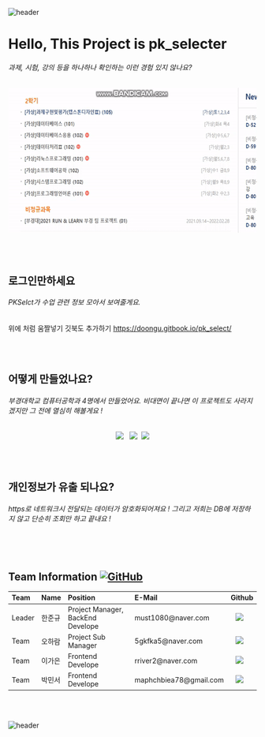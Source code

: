

![header](https://capsule-render.vercel.app/api?type=wave&color=auto&height=135&section=header&text=&fontSize=90&fontAlignY=30&)

<h1>Hello, This Project is pk_selecter</h1>
<h6> 과제, 시험, 강의 등을 하나하나 확인하는 이런 경험 있지 않나요?  </h6>

<p align="center"><img src="./gif_for_read-me/lms_problem.gif" width="600" height="294"/></p>

<br></br>

<h2> 로그인만하세요 </h2>
 <h6>
     PKSelct가 수업 관련 정보 모아서 보여줄게요. 
</h6>

위에 처럼 움짤넣기 깃북도 추가하기 
https://doongu.gitbook.io/pk_select/



 <br></br>
<h2> 어떻게 만들었나요? </h2>
<h6>
    부경대학교 컴퓨터공학과 4명에서 만들었어요. 비대면이 끝나면 이 프로젝트도 사라지겠지만 그 전에 열심히 해볼게요 !
</h6>
 <p align = "center"><img src="https://img.shields.io/badge/Flask-3766AB?style=for-the-badge&logo=Flask&logoColor=white"/></a> </a>&nbsp <img src="https://img.shields.io/badge/JavaScript-3766AB?style=for-the-badge&logo=JavaScript&logoColor=white"/></a> </a>&nbsp<img src="https://img.shields.io/badge/AWS-3766AB?style=for-the-badge&logo=AWS&logoColor=white"/></p>

 <br></br>

<h2> 개인정보가 유출 되나요? </h2>
<h6>
    https로 네트워크시 전달되는 데이터가 암호화되어져요 ! 그리고 저희는 DB에 저장하지 않고 단순히 조회만 하고 끝내요 !
</h6>
<br></br>


<h2> Team Information <a href="https://github.com/osamhack2020/Web_Drawing-chat-consulation_Stones-in-greenhouse/blob/master/LICENSE"><img alt="GitHub" src="https://img.shields.io/github/license/osamhack2020/Web_Drawing-chat-consulation_Stones-in-greenhouse"></a></h2>

<!--  아래는 Team INFORMATION 표-->

 <table>
<thead>
<tr>
<th style="text-align:left">Team</th>
<th style="text-align:left">Name</th>
<th style="text-align:left">Position</th>
<th style="text-align:left">E-Mail</th>
<th style="text-align:left">Github</th>
</tr> 
</thead>
<tbody>
<tr>
<td style="text-align:left">Leader</td>
<td style="text-align:left">한준규</td>
<td style="text-align:left">Project Manager, BackEnd Develope</td>
<td style="text-align:left">must1080@naver.com</td>
<td style="text-align:left"><a href="https://github.com/doongu">
<img src="http://img.shields.io/badge/doongu-655ced?style=social&logo=github" style="height : auto; margin-left : 10px; margin-right : 10px;"/>
</a></td> 
</tr>
     <tr>
<td style="text-align:left">Team</td>
<td style="text-align:left">오하람</td>
<td style="text-align:left">Project Sub Manager</td>
<td style="text-align:left">5gkfka5@naver.com</td>
<td style="text-align:left"><a href="https://github.com/Haram0111">
<img src="http://img.shields.io/badge/Haram0111-655ced?style=social&logo=github&color=informational" style="height : auto; margin-left : 10px; margin-right : 10px;"/>
</a></td>
</tr>
<tr>
<td style="text-align:left">Team</td>
<td style="text-align:left">이가은</td>
<td style="text-align:left">Frontend Develope</td>
<td style="text-align:left">rriver2@naver.com</td>
<td style="text-align:left"><a href="https://github.com/rriver2">
<img src="http://img.shields.io/badge/rriver2-655ced?style=social&logo=github&color=informational" style="height : auto; margin-left : 10px; margin-right : 10px;"/>
</a></td>
</tr>
 <tr>
<td style="text-align:left">Team</td>
<td style="text-align:left">박민서</td>
<td style="text-align:left">Frontend Develope</td>
<td style="text-align:left">maphchbiea78@gmail.com</td>
<td style="text-align:left"><a href="https://github.com/Verus0">
<img src="http://img.shields.io/badge/Verus0-655ced?style=social&logo=github&color=informational" style="height : auto; margin-left : 10px; margin-right : 10px;"/>
</a></td>
</tr>
</tbody>
</table>



<br></br>



![header](https://capsule-render.vercel.app/api?type=wave&color=auto&height=135&section=footer&fontSize=90)
